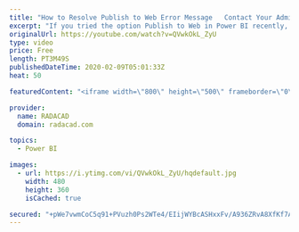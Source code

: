 ```yaml
---
title: "How to Resolve Publish to Web Error Message   Contact Your Admin to Enable Embed Code Creation"
excerpt: "If you tried the option Publish to Web in Power BI recently, you might have seen the error saying \"Contact Your Admin to Enable Embed Code Creation\". In this vidoe, I am going to talk about why you see this error message, what is the reason behind it, and how to get it resolved. read more about this"
originalUrl: https://youtube.com/watch?v=QVwkOkL_ZyU
type: video
price: Free
length: PT3M49S
publishedDateTime: 2020-02-09T05:01:33Z
heat: 50

featuredContent: "<iframe width=\"800\" height=\"500\" frameborder=\"0\" src=\"https://www.youtube.com/embed/QVwkOkL_ZyU\" allow=\"accelerometer; autoplay; encrypted-media; gyroscope; picture-in-picture\" allowfullscreen></iframe>"

provider:
  name: RADACAD
  domain: radacad.com

topics:
  - Power BI

images:
  - url: https://i.ytimg.com/vi/QVwkOkL_ZyU/hqdefault.jpg
    width: 480
    height: 360
    isCached: true

secured: "+pWe7vwmCoC5q91+PVuzh0Ps2WTe4/EIijWYBcASHxxFv/A936ZRvA8XfKf7AmxTuJySqGNLw6oIKlqBiHXjyeLft90du0sdHG/JV6mKYIOUaiksa89hkGPSDPXljxINro1DaV/bb2ZqAAAriwmSPcXidJ+5hZAUCKGgwHmVAPZDQzYqaH7pmw4f+z5LgveZ3iPv/EYRmdvDmaHYHdGoJnJPNC0wjvZpC7aTB+7tw1J5M2P3NaK0QnVCRbQBSJvImf9Vb0cLvsdJr+TgWKwNEHMaGE1k+nzf2fUICuNm3LseJb0bOcoR0MOvYde1s5TPuvGHPN+A+/jXt9P2JG9N0SCDabEyf2L8H9StXiObw/4o9+AIpj6ladlLpDCtZUiDx2pZH4ve0dHg+s7qIWZyTr8dOKZheDb/7Mf9kooY/ro=;ZBGH9yRG+x/2nvwFMTDzMw=="
---
```


